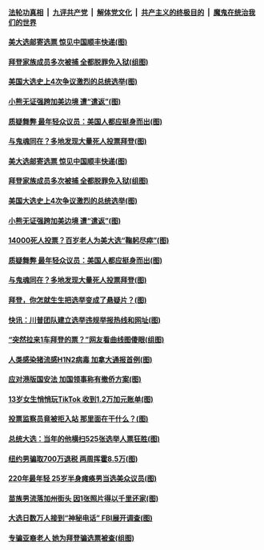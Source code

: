 

####  [法轮功真相](../../../../basic/blob/master/README.md?t=11071002) &nbsp;|&nbsp; [九评共产党](../../../../9ping.md/blob/master/README.md?t=11071002) &nbsp;|&nbsp; [解体党文化](../../../../jtdwh.md/blob/master/README.md?t=11071002)  &nbsp;|&nbsp; [共产主义的终极目的](../../../../gczydzjmd.md/blob/master/README.md?t=11071002) &nbsp;|&nbsp; [魔鬼在统治我们的世界](../../../../mgztzwmdsj.md/blob/master/README.md?t=11071002) 

#### [美大选邮寄选票 惊见中国顺丰快递(图)](../pages/p3/951733.md?t=11071002) 

#### [拜登家族成员多次被捕 全都脱罪免入狱(组图)](../pages/p3/951734.md?t=11071002) 

#### [美国大选史上4次争议激烈的总统选举(图)](../pages/p3/951627.md?t=11071002) 

#### [小熊无证强跨加美边境 遭“遣返”(图)](../pages/p3/951724.md?t=11071002) 

#### [质疑舞弊 最年轻众议员：美国人都应挺身而出(图)](../pages/p3/951569.md?t=11071002) 

#### [与鬼魂同在？多地发现大量死人投票拜登(图)](../pages/p3/951681.md?t=11071002) 

#### [美大选邮寄选票 惊见中国顺丰快递(图)](../pages/p3/951733.md?t=11071002) 

#### [拜登家族成员多次被捕 全都脱罪免入狱(组图)](../pages/p3/951734.md?t=11071002) 

#### [美国大选史上4次争议激烈的总统选举(图)](../pages/p3/951627.md?t=11071002) 

#### [小熊无证强跨加美边境 遭“遣返”(图)](../pages/p3/951724.md?t=11071002) 

#### [14000死人投票？百岁老人为美大选“鞠躬尽瘁”(图)](../pages/p3/951722.md?t=11071002) 

#### [质疑舞弊 最年轻众议员：美国人都应挺身而出(图)](../pages/p3/951569.md?t=11071002) 

#### [与鬼魂同在？多地发现大量死人投票拜登(图)](../pages/p3/951681.md?t=11071002) 

#### [拜登，你怎就生生把选举变成了悬疑片？(图)](../pages/p3/951603.md?t=11071002) 

#### [快讯：川普团队建立选举违规举报热线和网址(图)](../pages/p3/951625.md?t=11071002) 

#### [“突然拉来1车拜登的票？”网友看曲线图傻眼(组图)](../pages/p3/951582.md?t=11071002) 

#### [人类感染猪流感H1N2病毒 加拿大通报首例(图)](../pages/p3/951587.md?t=11071002) 

#### [应对港版国安法 加国领事称有撤侨方案(图)](../pages/p3/951586.md?t=11071002) 

#### [13岁女生悄悄玩TikTok 收到1.2万加元账单(图)](../pages/p3/951574.md?t=11071002) 

#### [投票监察员竟被拒入站 那里面在干什么？(图)](../pages/p3/951575.md?t=11071002) 

#### [总统大选：当年的他横扫525张选举人票狂胜(图)](../pages/p3/951555.md?t=11071002) 

#### [纽约男骗取700万退税 两周挥霍8.5万(图)](../pages/p3/951483.md?t=11071002) 

#### [220年最年轻 25岁半身瘫痪男当选美众议员(图)](../pages/p3/951458.md?t=11071002) 

#### [苗族男流落加州街头 因1张照片得以千里还家(图)](../pages/p3/951453.md?t=11071002) 

#### [大选日数万人接到“神秘电话” FBI展开调查(图)](../pages/p3/951448.md?t=11071002) 

#### [专骗亚裔老人 她为拜登骗选票被查(组图)](../pages/p3/951446.md?t=11071002) 

